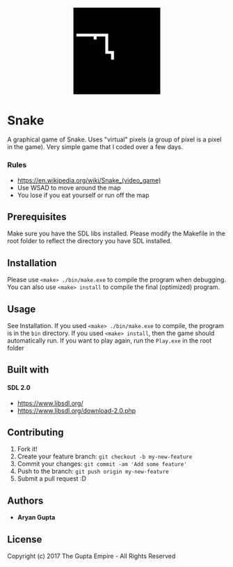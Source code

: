 <p align="center">
  <img src="res/icon.png" alt="Drawing" width="200"/>
</p>



# Snake #
A graphical game of Snake. Uses "virtual" pixels (a group of pixel is a pixel in the game). Very simple game that I coded over a few days. 



### Rules ###
* https://en.wikipedia.org/wiki/Snake_(video_game)
* Use WSAD to move around the map
* You lose if you eat yourself or run off the map



## Prerequisites ##
Make sure you have the SDL libs installed. Please modify the Makefile in the root folder to reflect the directory you have SDL installed. 



## Installation ##
Please use `<make> ./bin/make.exe` to compile the program when debugging. <br>
You can also use `<make> install` to compile the final (optimized) program.



## Usage ##
See Installation. If you used `<make> ./bin/make.exe` to compile, the program is
in the `bin` directory. If you used `<make> install`, then the game should automatically
run. If you want to play again, run the `Play.exe` in the root folder



## Built with ##
#### SDL 2.0 ####
* https://www.libsdl.org/  
* https://www.libsdl.org/download-2.0.php



## Contributing ##
1. Fork it!
2. Create your feature branch: `git checkout -b my-new-feature`
3. Commit your changes: `git commit -am 'Add some feature'`
4. Push to the branch: `git push origin my-new-feature`
5. Submit a pull request :D



## Authors ##
* **Aryan Gupta**



## License ##
Copyright (c) 2017 The Gupta Empire - All Rights Reserved


